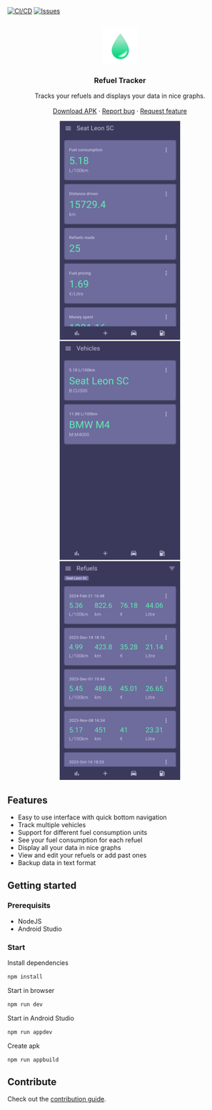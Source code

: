 [![CI/CD][ci-img]][ci-url]
[![Issues][issue-img]][issue-url]

<br />
<div align="center">
  <a href="https://github.com/MatiasG19/refuel-tracker">
    <img src=".icons/icon.png" alt="Logo" width="80" height="80">
  </a>

<h3 align="center">Refuel Tracker</h3>

  <p align="center">
    Tracks your refuels and displays your data in nice graphs.
    <br />
    <br />
    <a href="https://github.com/MatiasG19/refuel-tracker/releases">Download APK</a>
    ·
    <a href="https://github.com/MatiasG19/refuel-tracker/issues">Report bug</a>
    ·
    <a href="https://github.com/MatiasG19/refuel-tracker/issues">Request feature</a>
  </p>
</div>

<div align="center">
    <img src=".screenshots/MainPage.png" alt="Logo" width="270" height="490">
    <img src=".screenshots/Vehicles.png" alt="Logo" width="270" height="490">
    <img src=".screenshots/Refuels.png" alt="Logo" width="270" height="490">
</div>

## Features

- Easy to use interface with quick bottom navigation
- Track multiple vehicles
- Support for different fuel consumption units
- See your fuel consumption for each refuel
- Display all your data in nice graphs
- View and edit your refuels or add past ones
- Backup data in text format

## Getting started

### Prerequisits

- NodeJS
- Android Studio

### Start

Install dependencies

```bash
npm install
```

Start in browser

```bash
npm run dev
```

Start in Android Studio

```bash
npm run appdev
```

Create apk

```bash
npm run appbuild
```

## Contribute

Check out the [contribution guide](.docs/Contribute.md).

[ci-img]: https://github.com/MatiasG19/refuel-tracker/actions/workflows/cicd.yml/badge.svg?branch=main
[ci-url]: https://github.com/MatiasG19/refuel-tracker/actions/workflows/cicd.yml
[issue-img]: https://img.shields.io/github/issues/MatiasG19/refuel-tracker
[issue-url]: https://github.com/MatiasG19/refuel-tracker/issues
